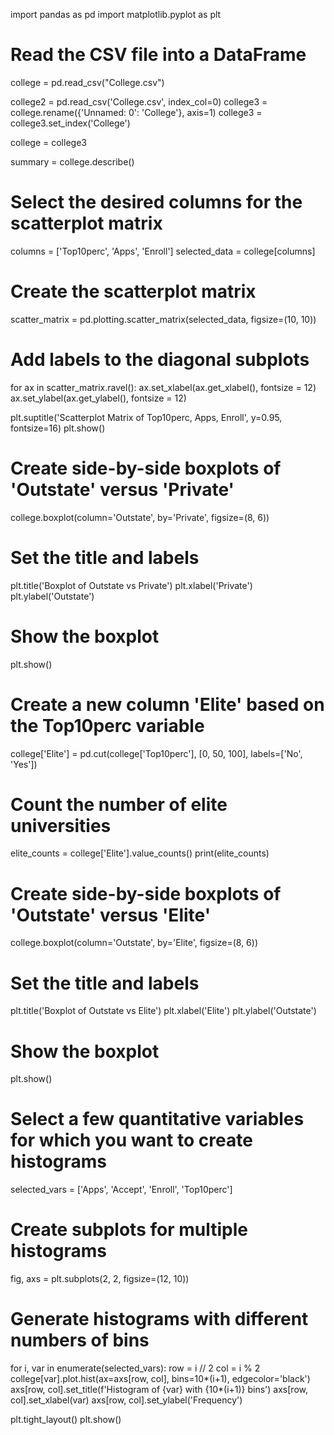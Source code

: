 import pandas as pd
import matplotlib.pyplot as plt

# Read the CSV file into a DataFrame
college = pd.read_csv("College.csv")


college2 = pd.read_csv('College.csv', index_col=0)
college3 = college.rename({'Unnamed: 0': 'College'},
axis=1)
college3 = college3.set_index('College')

college = college3

summary = college.describe()

# Select the desired columns for the scatterplot matrix
columns = ['Top10perc', 'Apps', 'Enroll']
selected_data = college[columns]

# Create the scatterplot matrix
scatter_matrix = pd.plotting.scatter_matrix(selected_data, figsize=(10, 10))

# Add labels to the diagonal subplots
for ax in scatter_matrix.ravel():
    ax.set_xlabel(ax.get_xlabel(), fontsize = 12)
    ax.set_ylabel(ax.get_ylabel(), fontsize = 12)

plt.suptitle('Scatterplot Matrix of Top10perc, Apps, Enroll', y=0.95, fontsize=16)
plt.show()

# Create side-by-side boxplots of 'Outstate' versus 'Private'
college.boxplot(column='Outstate', by='Private', figsize=(8, 6))

# Set the title and labels
plt.title('Boxplot of Outstate vs Private')
plt.xlabel('Private')
plt.ylabel('Outstate')

# Show the boxplot
plt.show()

# Create a new column 'Elite' based on the Top10perc variable
college['Elite'] = pd.cut(college['Top10perc'], [0, 50, 100], labels=['No', 'Yes'])

# Count the number of elite universities
elite_counts = college['Elite'].value_counts()
print(elite_counts)

# Create side-by-side boxplots of 'Outstate' versus 'Elite'
college.boxplot(column='Outstate', by='Elite', figsize=(8, 6))

# Set the title and labels
plt.title('Boxplot of Outstate vs Elite')
plt.xlabel('Elite')
plt.ylabel('Outstate')

# Show the boxplot
plt.show()

# Select a few quantitative variables for which you want to create histograms
selected_vars = ['Apps', 'Accept', 'Enroll', 'Top10perc']

# Create subplots for multiple histograms
fig, axs = plt.subplots(2, 2, figsize=(12, 10))

# Generate histograms with different numbers of bins
for i, var in enumerate(selected_vars):
    row = i // 2
    col = i % 2
    college[var].plot.hist(ax=axs[row, col], bins=10*(i+1), edgecolor='black')
    axs[row, col].set_title(f'Histogram of {var} with {10*(i+1)} bins')
    axs[row, col].set_xlabel(var)
    axs[row, col].set_ylabel('Frequency')

plt.tight_layout()
plt.show()
